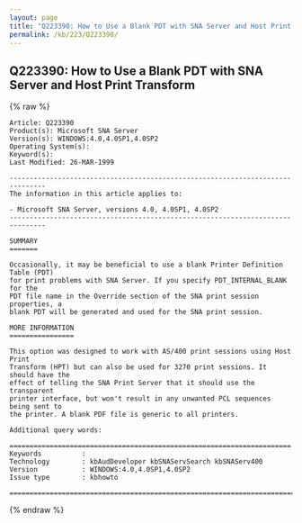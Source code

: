 ```yaml
---
layout: page
title: "Q223390: How to Use a Blank PDT with SNA Server and Host Print Transform"
permalink: /kb/223/Q223390/
---
```


## Q223390: How to Use a Blank PDT with SNA Server and Host Print Transform

{% raw %}

	Article: Q223390
	Product(s): Microsoft SNA Server
	Version(s): WINDOWS:4.0,4.0SP1,4.0SP2
	Operating System(s): 
	Keyword(s): 
	Last Modified: 26-MAR-1999
	
	-------------------------------------------------------------------------------
	The information in this article applies to:
	
	- Microsoft SNA Server, versions 4.0, 4.0SP1, 4.0SP2 
	-------------------------------------------------------------------------------
	
	SUMMARY
	=======
	
	Occasionally, it may be beneficial to use a blank Printer Definition Table (PDT)
	for print problems with SNA Server. If you specify PDT_INTERNAL_BLANK for the
	PDT file name in the Override section of the SNA print session properties, a
	blank PDT will be generated and used for the SNA print session.
	
	MORE INFORMATION
	================
	
	This option was designed to work with AS/400 print sessions using Host Print
	Transform (HPT) but can also be used for 3270 print sessions. It should have the
	effect of telling the SNA Print Server that it should use the transparent
	printer interface, but won't result in any unwanted PCL sequences being sent to
	the printer. A blank PDF file is generic to all printers.
	
	Additional query words:
	
	======================================================================
	Keywords          :  
	Technology        : kbAudDeveloper kbSNAServSearch kbSNAServ400
	Version           : WINDOWS:4.0,4.0SP1,4.0SP2
	Issue type        : kbhowto
	
	=============================================================================
	

{% endraw %}
